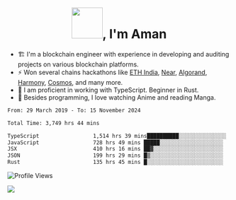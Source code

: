 <h1 align="center"><img src="https://media2.giphy.com/media/v1.Y2lkPTc5MGI3NjExZmx5c2N1N2lkbjg5NnI3ajI2ZXhxZ24yZ3cxcmJibTZrMWZkbjlxaSZlcD12MV9pbnRlcm5hbF9naWZfYnlfaWQmY3Q9Zw/AFdcYElkoNAUE/giphy.webp" width="70">, I'm Aman</h1>

- 🏗️ I'm a blockchain engineer with experience in developing and auditing projects on various blockchain platforms.
- ⚡ Won several chains hackathons like [ETH India](https://devfolio.co/projects/hivm-hybrid-intent-virtual-machine-3ba1), [Near](https://medium.com/encode-club/encode-x-near-hackathon-finale-prizewinners-and-summary-fcf6e409ab07), [Algorand](https://algorand-innovate.hackerearth.com), [Harmony](https://medium.com/harmony-one/winners-of-the-hack-the-horizon-hackathon-ae04f95b71ab), [Cosmos](https://www.hackerearth.com/challenges/hackathon/hackatom-india/), and many more.
- 🌊 I am proficient in working with TypeScript. Beginner in Rust.
- 🍣 Besides programming, I love watching Anime and reading Manga.

<!--START_SECTION:waka-->

```txt
From: 29 March 2019 - To: 15 November 2024

Total Time: 3,749 hrs 44 mins

TypeScript                 1,514 hrs 39 mins██████████░░░░░░░░░░░░░░░   40.39 %
JavaScript                 728 hrs 49 mins █████░░░░░░░░░░░░░░░░░░░░   19.44 %
JSX                        410 hrs 16 mins ██▓░░░░░░░░░░░░░░░░░░░░░░   10.94 %
JSON                       199 hrs 29 mins █▒░░░░░░░░░░░░░░░░░░░░░░░   05.32 %
Rust                       135 hrs 45 mins █░░░░░░░░░░░░░░░░░░░░░░░░   03.62 %
```

<!--END_SECTION:waka-->

![Profile Views](https://komarev.com/ghpvc/?username=amanraj1608&label=Profile%20views&color=0e75b6&style=flat-square)

![](https://hit.yhype.me/github/profile?user_id=42104907)
